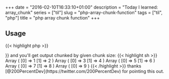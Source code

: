 +++
date = "2016-02-10T16:33:10+01:00"
description = "Today I learned: array_chunk"
series = ["til"]
slug = "php-array-chunk-function"
tags = ["til", "php"]
title = "php array chunk function"
+++

## Usage

{{< highlight php >}}
<?php

$array = [1,2,3,4,5,6,7,8,9];

foreach(array_chunk($array) as $part) {
    print_r($part);
}

{{< /highlight >}}


and you'll get output chunked by given chunk size:


{{< highlight sh >}}
Array
(
    [0] => 1
    [1] => 2
)
Array
(
    [0] => 3
    [1] => 4
)
Array
(
    [0] => 5
    [1] => 6
)
Array
(
    [0] => 7
    [1] => 8
)
Array
(
    [0] => 9
)
{{< /highlight >}}

thanks [@200PercentDev](https://twitter.com/200PercentDev) for pointing this out.
